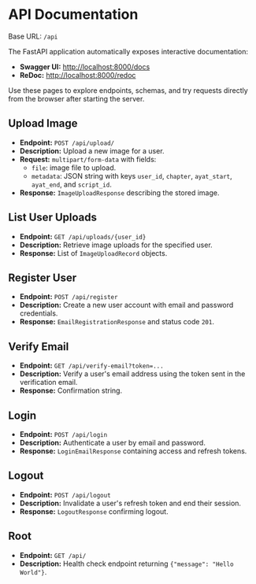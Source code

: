 # API Documentation

Base URL: `/api`

The FastAPI application automatically exposes interactive documentation:

- **Swagger UI:** [http://localhost:8000/docs](http://localhost:8000/docs)
- **ReDoc:** [http://localhost:8000/redoc](http://localhost:8000/redoc)

Use these pages to explore endpoints, schemas, and try requests directly from the browser after starting the server.

## Upload Image

- **Endpoint:** `POST /api/upload/`
- **Description:** Upload a new image for a user.
- **Request:** `multipart/form-data` with fields:
  - `file`: image file to upload.
  - `metadata`: JSON string with keys `user_id`, `chapter`, `ayat_start`, `ayat_end`, and `script_id`.
- **Response:** `ImageUploadResponse` describing the stored image.

## List User Uploads

- **Endpoint:** `GET /api/uploads/{user_id}`
- **Description:** Retrieve image uploads for the specified user.
- **Response:** List of `ImageUploadRecord` objects.

## Register User

- **Endpoint:** `POST /api/register`
- **Description:** Create a new user account with email and password credentials.
- **Response:** `EmailRegistrationResponse` and status code `201`.

## Verify Email

- **Endpoint:** `GET /api/verify-email?token=...`
- **Description:** Verify a user's email address using the token sent in the verification email.
- **Response:** Confirmation string.

## Login

- **Endpoint:** `POST /api/login`
- **Description:** Authenticate a user by email and password.
- **Response:** `LoginEmailResponse` containing access and refresh tokens.

## Logout

- **Endpoint:** `POST /api/logout`
- **Description:** Invalidate a user's refresh token and end their session.
- **Response:** `LogoutResponse` confirming logout.

## Root

- **Endpoint:** `GET /api/`
- **Description:** Health check endpoint returning `{"message": "Hello World"}`.

